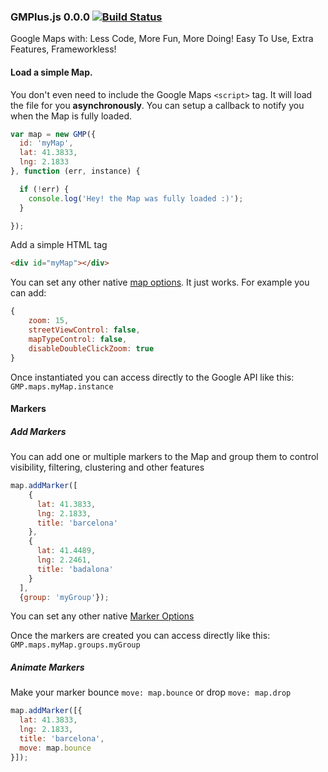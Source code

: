 ### GMPlus.js 0.0.0 [![Build Status](https://travis-ci.org/yagoferrer/gmplus.svg?branch=master)](https://travis-ci.org/yagoferrer/gmplus)

Google Maps with: Less Code, More Fun, More Doing! Easy To Use, Extra Features, Frameworkless! 

#### Load a simple Map.
You don't even need to include the Google Maps `<script>` tag. It will load the file for you **asynchronously**.
You can setup a callback to notify you when the Map is fully loaded.
```javascript
var map = new GMP({
  id: 'myMap',
  lat: 41.3833,
  lng: 2.1833
}, function (err, instance) {

  if (!err) {
    console.log('Hey! the Map was fully loaded :)');
  }

});
```
Add a simple HTML tag
```html
<div id="myMap"></div>
```
You can set any other native [map options](https://developers.google.com/maps/documentation/javascript/reference#MapOptions). It just works. For example you can add:
```javascript
{
    zoom: 15,
    streetViewControl: false,
    mapTypeControl: false,
    disableDoubleClickZoom: true
}
```

Once instantiated you can access directly to the Google API like this: `GMP.maps.myMap.instance`

#### Markers

##### Add Markers

You can add one or multiple markers to the Map and group them to control visibility, filtering, clustering and other features

```javascript
map.addMarker([
    {
      lat: 41.3833,
      lng: 2.1833,
      title: 'barcelona'
    },
    {
      lat: 41.4489,
      lng: 2.2461,
      title: 'badalona'
    }
  ],
  {group: 'myGroup'});
```

You can set any other native [Marker Options](https://developers.google.com/maps/documentation/javascript/reference#MarkerOptions)

Once the markers are created you can access directly like this: `GMP.maps.myMap.groups.myGroup`

##### Animate Markers
Make your marker bounce `move: map.bounce` or drop `move: map.drop`

```javascript
map.addMarker([{
  lat: 41.3833,
  lng: 2.1833,
  title: 'barcelona',
  move: map.bounce
}]);
```

